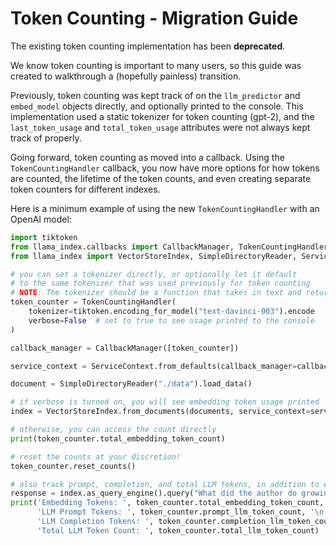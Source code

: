 # Token Counting - Migration Guide

The existing token counting implementation has been __deprecated__.

We know token counting is important to many users, so this guide was created to walkthrough a (hopefully painless) transition.

Previously, token counting was kept track of on the `llm_predictor` and `embed_model` objects directly, and optionally printed to the console. This implementation used a static tokenizer for token counting (gpt-2), and the `last_token_usage` and `total_token_usage` attributes were not always kept track of properly.

Going forward, token counting as moved into a callback. Using the `TokenCountingHandler` callback, you now have more options for how tokens are counted, the lifetime of the token counts, and even creating separate token counters for different indexes.

Here is a minimum example of using the new `TokenCountingHandler` with an OpenAI model:

```python
import tiktoken
from llama_index.callbacks import CallbackManager, TokenCountingHandler
from llama_index import VectorStoreIndex, SimpleDirectoryReader, ServiceContext

# you can set a tokenizer directly, or optionally let it default
# to the same tokenizer that was used previously for token counting
# NOTE: The tokenizer should be a function that takes in text and returns a list of tokens
token_counter = TokenCountingHandler(
    tokenizer=tiktoken.encoding_for_model("text-davinci-003").encode
    verbose=False  # set to true to see usage printed to the console
)

callback_manager = CallbackManager([token_counter])

service_context = ServiceContext.from_defaults(callback_manager=callback_manager)

document = SimpleDirectoryReader("./data").load_data()

# if verbose is turned on, you will see embedding token usage printed
index = VectorStoreIndex.from_documents(documents, service_context=service_context)

# otherwise, you can access the count directly
print(token_counter.total_embedding_token_count)

# reset the counts at your discretion!
token_counter.reset_counts()

# also track prompt, completion, and total LLM tokens, in addition to embeddings
response = index.as_query_engine().query("What did the author do growing up?")
print('Embedding Tokens: ', token_counter.total_embedding_token_count, '\n',
      'LLM Prompt Tokens: ', token_counter.prompt_llm_token_count, '\n',
      'LLM Completion Tokens: ', token_counter.completion_llm_token_count, '\n',
      'Total LLM Token Count: ', token_counter.total_llm_token_count)
```
